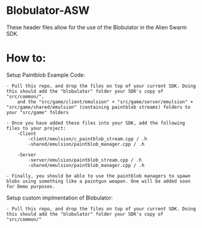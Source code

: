 # Blobulator-ASW

These header files allow for the use of the Blobulator in the Alien Swarm SDK. 

# How to:

Setup Paintblob Example Code:

	- Pull this repo, and drop the files on top of your current SDK. Doing this should add the "blobulator" folder your SDK's copy of "src/common/", 
		and the "src/game/client/emulsion" + "src/game/server/emulsion" + "src/game/shared/emulsion" (containing paintblob streams) folders to your "src/game" folders
	
	- Once you have added these files into your SDK, add the following files to your project:
		-Client
			-client/emulsion/c_paintblob_stream.cpp / .h
			-shared/emulsion/paintblob_manager.cpp / .h
		
		-Server
			-server/emulsion/paintblob_stream.cpp / .h
			-shared/emulsion/paintblob_manager.cpp / .h
	
	- Finally, you should be able to use the paintblob managers to spawn blobs using something like a paintgun weapon. One will be added soon for Demo purposes.


Setup custom implmentation of Blobulator:

	- Pull this repo, and drop the files on top of your current SDK. Doing this should add the "blobulator" folder your SDK's copy of "src/common/"
	
	
	
	